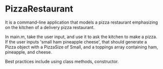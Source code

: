 # PizzaRestaurant
It is a command-line application that models a pizza restaurant emphasizing on the kitchen of a delivery pizza restaurant.

In main.m, take the user input, and use it to ask the kitchen to make a pizza. If the user inputs 'small ham pineapple cheese', that should generate a Pizza object with a PizzaSize of Small, and a toppings array containing ham, pineapple, and cheese.

Best practices include using class methods, constructor.
